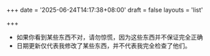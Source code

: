 +++
date = '2025-06-24T14:17:38+08:00'
draft = false
layouts = 'list'

+++




- 如果你看到某些东西不对，请勿惊慌，因为这些东西并不保证完全正确
- 日期更新仅代表我修改了某些东西，并不代表我完全检查了他们。